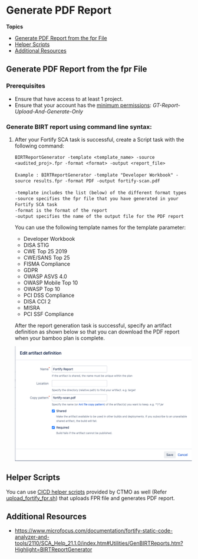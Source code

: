 # Generate PDF Report

**Topics**
- [Generate PDF Report from the fpr File](#generate-pdf-report-from-the-fpr-file)
- [Helper Scripts](#helper-scripts)
- [Additional Resources](#additional-resources)

## Generate PDF Report from the fpr File

### Prerequisites
- Ensure that have access to at least 1 project.
- Ensure that your account has the [minimum permissions](fortify-user-roles-and-permissions): *GT-Report-Upload-And-Generate-Only*

### Generate BIRT report using command line syntax:

1. After your Fortify SCA task is successful, create a Script task with the following command:

    ```
    BIRTReportGenerator -template <template_name> -source <audited_proj>.fpr -format <format> -output <report_file>
    
    Example : BIRTReportGenerator -template "Developer Workbook" -source results.fpr -format PDF -output fortify-scan.pdf
    
    -template includes the list (below) of the different format types
    -source specifies the fpr file that you have generated in your Fortify SCA task
    -format is the format of the report
    -output specifies the name of the output file for the PDF report
    ```

    You can use the following template names for the template parameter:
    - Developer Workbook
    - DISA STIG
    - CWE Top 25 2019
    - CWE/SANS Top 25
    - FISMA Compliance
    - GDPR
    - OWASP ASVS 4.0
    - OWASP Mobile Top 10
    - OWASP Top 10
    - PCI DSS Compliance
    - DISA CCI 2
    - MISRA
    - PCI SSF Compliance

    After the report generation task is successful, specify an artifact definition as shown below so that you can download the PDF report when your bamboo plan is complete.

    ![Edit artifact definition](hats-fortify-edit-artifact-definition.png)


## Helper Scripts

You can use [CICD helper scripts](https://bitbucket.ship.gov.sg/projects/CLGLAB/repos/cicd-helper-scripts/browse/bash/microfocus_fortify) provided by CTMO as well (Refer [upload_fortify_fpr.sh](https://bitbucket.ship.gov.sg/projects/CLGLAB/repos/cicd-helper-scripts/browse/bash/microfocus_fortify/upload_fortify_fpr.sh)) that uploads FPR file and generates PDF report.

## Additional Resources

- https://www.microfocus.com/documentation/fortify-static-code-analyzer-and-tools/2110/SCA_Help_21.1.0/index.htm#Utilities/GenBIRTReports.htm?Highlight=BIRTReportGenerator

